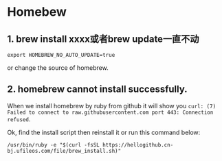 # Homebew 

## 1. brew install xxxx或者brew update一直不动

```
export HOMEBREW_NO_AUTO_UPDATE=true
```
or change the source of homebrew.

## 2. homebrew cannot install successfully.

When we install homebrew by ruby from github it will show you `curl: (7) Failed to connect to raw.githubusercontent.com port 443: Connection refused`.

Ok, find the install script then reinstall it or run this command below:

```
/usr/bin/ruby -e "$(curl -fsSL https://hellogithub.cn-bj.ufileos.com/file/brew_install.sh)"
```

